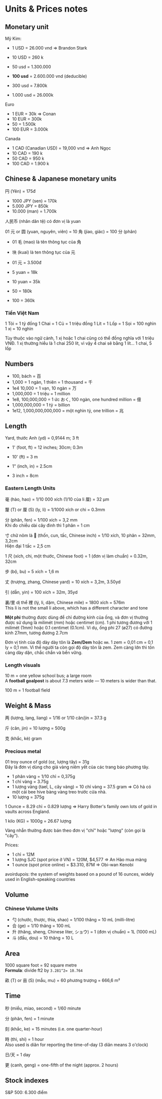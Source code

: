 # Units & Prices notes

## Monetary unit

Mỹ Kim:

- 1 USD = 26.000 vnd => Brandon Stark
- 10 USD = 260 k
- 50 usd = 1.300.000

- **100 usd** = 2.600.000 vnd (deducible)
- 300 usd = 7.800k

- 1.000 usd = 26.000k

Euro

- 1 EUR = 30k => Conan
- 10 EUR = 300k
- 50 = 1.500k
- 100 EUR = 3.000k

Canada

- 1 CAD (Canadian USD) = 19,000 vnd => Anh Ngọc
- 10 CAD = 190 k
- 50 CAD = 950 k
- 100 CAD = 1.900 k

## Chinese & Japanese monetary units

円 (Yên) = 175đ

- 1000 JPY (sen) = 170k
- 5.000 JPY = 850k
- 10.000 (man) = 1.700k

人民币 (nhân dân tệ) có đơn vị là yuan

01 元 or 圆 (yuan, nguyên, viên) = 10 角 (jiao, giác) = 100 分 (phân)

- 01 毛 (mao) là tên thông tục của 角
- 块 (kuai) là ten thông tục của 元

- 01 元 = 3.500đ
- 5 yuan = 18k
- 10 yuan = 35k
- 50 = 180k
- 100 = 360k

### Tiền Việt Nam

1 Tỏi = 1 tỷ đồng
1 Chai = 1 Củ = 1 triệu đồng
1 Lít = 1 Lốp = 1 Sọi = 100 nghìn
1 xị = 10 nghìn

Tùy thuộc vào ngữ cảnh, 1 xị hoặc 1 chai cũng có thể đồng nghĩa với 1 triệu VNĐ. 1 xị thường hiểu là 1 chai 250 lít, vì vậy 4 chai sẽ bằng 1 lít...
1 chai, 5 lốp

## Numbers

- 100, bách = 百
- 1,000 = 1 ngàn, 1 thiên = 1 thousand = 千
- 1e4 10,000 = 1 vạn, 10 ngàn = 万
- 1,000,000 = 1 triệu = 1 million
- 1e8, 100,000,000 = 1 ức おく, 100 ngàn, one hundred million = 億
- 1,000,000,000 = 1 tỷ = billion
- 1e12, 1,000,000,000,000 = một nghìn tỷ, one trillion = 兆

## Length

Yard, thước Anh (yd) = 0,9144 m; 3 ft

- 1' (foot, ft) = 12 inches; 30cm; 0.3m  
- 10' (ft) = 3 m

- 1" (inch, in) = 2.5cm
- 3 inch = 8cm

### Eastern Length Units

毫 (hào, hao) = 1/10 000 xích (1/10 của li 厘) = 32 μm

釐 (T) or 厘 (S) (ly, li) = 1/1000 xích or chi =  0.3mm

分 (phân, fen) = 1/100 xích = 3,2 mm  
Khi đo chiều dài cây đinh thì 1 phân = 1 cm

寸 chữ nôm là 𡬷 (thốn, cun, tấc, Chinese inch) = 1/10 xích, 10 phân = 32mm, 3,2cm  
Hiện đại 1 tấc = 2,5 cm

1 尺 (xích, chi, một thước, Chinese foot) = 1 (đơn vị làm chuẩn) = 0.32m, 32cm  

步 (bộ, bu) = 5 xích = 1,6 m

丈 (trượng, zhang, Chinese yard) = 10 xích = 3,2m, 3.50yd

引 (dẫn, yin) = 100 xích = 32m, 35yd

裏/里 dị thể 裡 (lý, li, dặm, Chinese mile) = 1800 xích = 576m  
This li is not the small li above, which has a different character and tone

**Một phi** thường được dùng để chỉ đường kính của ống, và đơn vị thường được sử dụng là milimét (mm) hoặc centimet (cm). 1 phi tương đương với 1 milimét (1mm) hoặc 0.1 centimet (0.1cm). Ví dụ, ống phi 27 (ø27) có đường kính 27mm, tương đương 2.7cm

Đơn vị tính của độ dày dày tôn là **Zem/Dem** hoặc `mm`. 1 zem = 0,01 cm = 0,1 ly = 0,1 mm. Vì thế người ta còn gọi độ dày tôn là zem. Zem càng lớn thì tôn càng dày dặn, chắc chắn và bền vững.

### Length visuals

10 m = one yellow school bus; a large room  
A **football goalpost** is about 7.3 meters wide — 10 meters is wider than that.

100 m = 1 football field

## Weight & Mass

两 (lượng, lạng, liang) = 1/16 or 1/10 cân/jin = 37.3 g

斤 (cân, jin) = 10 lượng = 500g

克 (khắc, kè) gram

### Precious metal

01 troy ounce of gold (oz, lượng tây) = 31g  
Đây là đơn vị dùng cho giá vàng niêm yết của các trang báo phương tây.

- 1 phân vàng = 1/10 chỉ = 0,375g
- 1 chỉ vàng = 3.75g
- 1 lượng vàng (tael, L, cây vàng) = 10 chỉ vàng = 37.5 gram => Cô hà có một cái bee hive bàng vàng treo trước cửa nhà.
- 10 lượng = 375g

1 Ounce = 8.29 chỉ = 0.829 lượng => Harry Botter's family own lots of gold in vaults across England.

1 kilo (KG) = 1000g = 26.67 lượng

Vàng nhẫn thường được bán theo đơn vị "chỉ" hoặc "lượng" (còn gọi là "cây").

Prices:

- 1 chỉ = 12M
- 1 lượng SJC (spot price ở VN) = 120M, $4,577 => An Hào mua màng
- 1 ounce (spot price online) = $3.310, 87M => Obi-wan Kenobi

avoirdupois: the system of weights based on a pound of 16 ounces, widely used in English-speaking countries

## Volume

### Chinese Volume Units

- 勺 (chước, thược, thìa, shao) = 1/100 thăng = 10 mL (milli-litre)
- 合 (ge) = 1/10 thăng = 100 mL
- 升 (thăng, sheng, Chinese liter, ショウ) = 1 (đơn vị chuẩn) = 1L (1000 mL)
- 斗 (đấu, dou) = 10 thăng = 10 L

## Area

1000 square foot = 92 square metre  
**Formula**: divide ft2 by `3.281^2= 10.764`

畝 (T) or 亩 (S) (mẫu, mu) = 60 phương trượng = 666,6 m²

## Time

秒 (miểu, miao, second) = 1/60 minute

分 (phân, fen) = 1 minute

刻 (khắc, ke) = 15 minutes (i.e. one quarter-hour)

時 (thì, shi) = 1 hour  
Also used is diǎn for reporting the time-of-day (3 diǎn means 3 o'clock)

日/天 = 1 day

更 (canh, geng) = one-fifth of the night (approx. 2 hours)

## Stock indexes

S&P 500: 6.300 điểm
